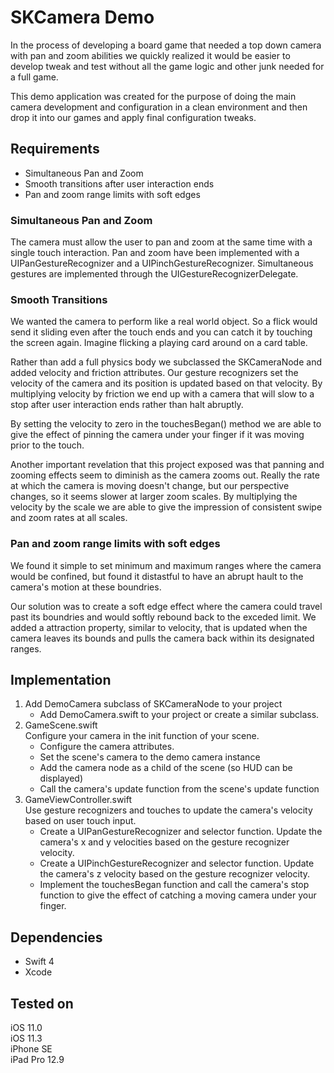 # SKCamera Demo 

In the process of developing a board game that needed a top down camera with pan and zoom abilities we quickly realized it would be easier to develop tweak and test without all the game logic and other junk needed for a full game.

This demo application was created for the purpose of doing the main camera development and configuration in a clean environment and then drop it into our games and apply final configuration tweaks.

## Requirements

* Simultaneous Pan and Zoom
* Smooth transitions after user interaction ends
* Pan and zoom range limits with soft edges

### Simultaneous Pan and Zoom

The camera must allow the user to pan and zoom at the same time with a single touch interaction. Pan and zoom have been implemented with a UIPanGestureRecognizer and a UIPinchGestureRecognizer. Simultaneous gestures are implemented through the UIGestureRecognizerDelegate.

### Smooth Transitions

We wanted the camera to perform like a real world object. So a flick would send it sliding even after the touch ends and you can catch it by touching the screen again.  Imagine flicking a playing card around on a card table.  

Rather than add a full physics body we subclassed the SKCameraNode and added velocity and friction attributes.  Our gesture recognizers set the velocity of the camera and its position is updated based on that velocity.  By multiplying velocity by friction we end up with a camera that will slow to a stop after user interaction ends rather than halt abruptly.

By setting the velocity to zero in the touchesBegan() method we are able to give the effect of pinning the camera under your finger if it was moving prior to the touch.

Another important revelation that this project exposed was that panning and zooming effects seem to diminish as the camera zooms out.  Really the rate at which the camera is moving doesn't change, but our perspective changes, so it seems slower at larger zoom scales.  By multiplying the velocity by the scale we are able to give the impression of consistent swipe and zoom rates at all scales.

### Pan and zoom range limits with soft edges
We found it simple to set minimum and maximum ranges where the camera would be confined, but found it distastful to have an abrupt hault to the camera's motion at these boundries.

Our solution was to create a soft edge effect where the camera could travel past its boundries and would softly rebound back to the exceded limit.  We added a attraction property, similar to velocity, that is updated when the camera leaves its bounds and pulls the camera back within its designated ranges.



## Implementation

1. Add DemoCamera subclass of SKCameraNode to your project
    * Add DemoCamera.swift to your project or create a similar subclass.  
2. GameScene.swift  
Configure your camera in the init function of your scene.
    * Configure the camera attributes.
    * Set the scene's camera to the demo camera instance
    * Add the camera node as a child of the scene (so HUD can be displayed)
    * Call the camera's update function from the scene's update function
3. GameViewController.swift  
Use gesture recognizers and touches to update the camera's velocity based on user touch input.
    * Create a UIPanGestureRecognizer and selector function.  Update the camera's x and y velocities based on the gesture recognizer velocity.
    * Create a UIPinchGestureRecognizer and selector function.  Update the camera's z velocity based on the gesture recognizer velocity.
    * Implement the touchesBegan function and call the camera's stop function to give the effect of catching a moving camera under your finger.

## Dependencies

* Swift 4
* Xcode

## Tested on
iOS 11.0  
iOS 11.3  
iPhone SE  
iPad Pro 12.9  
